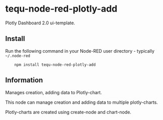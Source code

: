 tequ-node-red-plotly-add
=====================

Plotly Dashboard 2.0 ui-template.

## Install

Run the following command in your Node-RED user directory - typically `~/.node-red`

        npm install tequ-node-red-plotly-add

## Information

Manages creation, adding data to Plotly-chart.

This node can manage creation and adding data to multiple plotly-charts.

Plotly-charts are created using create-node and chart-node.
